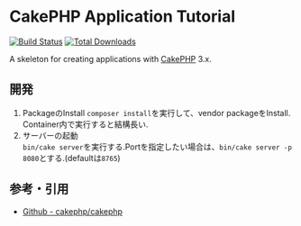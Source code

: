 # CakePHP Application Tutorial

[![Build Status](https://img.shields.io/travis/cakephp/app/master.svg?style=flat-square)](https://travis-ci.org/cakephp/app)
[![Total Downloads](https://img.shields.io/packagist/dt/cakephp/app.svg?style=flat-square)](https://packagist.org/packages/cakephp/app)

A skeleton for creating applications with [CakePHP](https://cakephp.org) 3.x.

## 開発

1. PackageのInstall
   `composer install`を実行して、vendor packageをInstall. Container内で実行すると結構長い.  
2. サーバーの起動  
   `bin/cake server`を実行する.Portを指定したい場合は、`bin/cake server -p 8080`とする.(defaultは`8765`)  

## 参考・引用

- [Github - cakephp/cakephp](https://github.com/cakephp/cakephp)